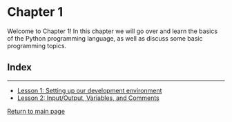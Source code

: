 # Chapter 1

Welcome to Chapter 1! In this chapter we will go over and learn the basics of the Python programming language, as well as discuss some basic programming topics.

## Index
---
* [Lesson 1: Setting up our development environment](L1/L1.md)
* [Lesson 2: Input/Output, Variables, and Comments](L2/L2.md)


[Return to main page](../README.md)